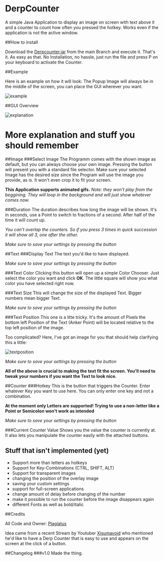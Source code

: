 # DerpCounter
A simple Java Application to display an image on screen with text above it and a counter to count how often you pressed the hotkey.
Works even if the application is not the active window.

##How to install

Download the [Derpcounter.jar](https://github.com/Plagiatus/DerpCounter/raw/master/DerpCounter.jar) from the main Branch and execute it. That's it. As easy as that. No Installation, no hassle, just run the file and press P on your keyboard to activate the Counter.

##Example

Here is an example on how it will look:
The Popup Image will always be in the middle of the screen, you can place the GUI wherever you want.

![example](https://cloud.githubusercontent.com/assets/7681159/18480749/1c01db02-79da-11e6-875a-087784bde371.png)


##GUI Overview

![explanation](https://cloud.githubusercontent.com/assets/7681159/18480614/9421ba36-79d9-11e6-999e-4c4535f3e1db.png)


# More explanation and stuff you should remember

##Image
###Select Image
The Programm comes with the shown image as default, but you can always choose your own image. Pressing the button will present you with a standard file selector.
Make sure your selected Image has the desired size since the Program will use the image you provide, as is. It won't even crop it to fit your screen.

**This Application supports animated gifs.**
*Note: they won't play from the beggining. They will loop in the background and will just show whatever comes now.*

###Duration
The duration describes how long the image will be shown.
It's in seconds, use a Point to switch to fractions of a second. After half of the time it will count up.

*You can't overlap the counters. So if you press 3 times in quick succession it will show all 3, one after the other.*

*Make sure to save your settings by pressing the button*

##Text
###Display Text
The text you'd like to have displayed.

*Make sure to save your settings by pressing the button*

###Text Color
Clicking this button will open up a simple Color Chooser. Just select the color you want and click **OK**.
The little square will show you what color you have selected right now.

###Text Size
This will change the size of the displayed Text. Bigger numbers mean bigger Text.

*Make sure to save your settings by pressing the button*

###Text Position
This one is a litte tricky. It's the amount of Pixels the bottom left Position of the Text (Anker Point) will be located relative to the top left position of the image.

Too complicated? Here, I've got an image for you that should help clarifying this a little:

![textposition](https://cloud.githubusercontent.com/assets/7681159/18481447/88c1b9e0-79dc-11e6-9b30-84aedae318c3.png)

*Make sure to save your settings by pressing the button*

**All of the above is crucial to making the text fit the screen. You'll need to tweak your numbers if you want the Text to look nice.**

##Counter
###Hotkey
This is the button that triggers the Counter. Enter whatever Key you want to use here. You can only enter one key and not a combination.

**At the moment only Letters are supported! Trying to use a non-letter like a Point or Semicolon won't work as intended**

*Make sure to save your settings by pressing the button*

###Current Counter Value
Shows you the value the counter is currently at. It also lets you manipulate the counter easily with the attached buttons.




## Stuff that isn't implemented (yet)

- Support more than letters as hotkeys
- Support for Key-Combinations (CTRL, SHIFT, ALT)
- Support for transparent images
- changing the position of the overlay image
- saving your custom settings
- support for full-screen applications
- change amount of delay before changing of the number
- make it possible to run the counter before the image disappears again
- different Fonts as well as bold/italic


##Credits

All Code and Owner: [Plagiatus](http://plagiatus.net)

Idea came from a recent Stream by Youtuber [Xisumavoid](https://www.youtube.com/user/xisumavoid) who mentioned he'd like to have a Derp Counter that is easy to use and appears on the screen at the click of a button.

##Changelog
###v1.0
Made the thing.
